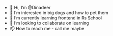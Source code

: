 - 👋 Hi, I’m @Dinadeer
- 👀 I’m interested in big dogs and how to pet them
- 🌱 I’m currently learning frontend in Rs School 
- 💞️ I’m looking to collaborate on learning
- 📫 How to reach me - call me maybe

<!---
Dinadeer/Dinadeer is a ✨ special ✨ repository because its `README.md` (this file) appears on your GitHub profile.
You can click the Preview link to take a look at your changes.
--->
